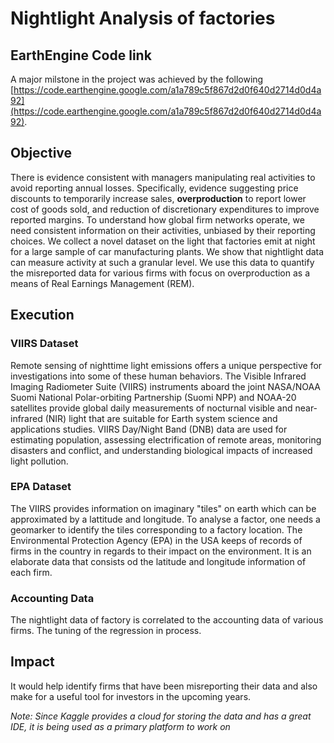 # Nightlight Analysis of factories 

## EarthEngine Code link

A major milstone in the project was achieved by the following [https://code.earthengine.google.com/a1a789c5f867d2d0f640d2714d0d4a92](https://code.earthengine.google.com/a1a789c5f867d2d0f640d2714d0d4a92).

## Objective 

There is evidence consistent with managers manipulating real activities to avoid reporting annual losses. Specifically, evidence suggesting price discounts to temporarily increase sales, **overproduction** to report lower cost of goods sold, and reduction of discretionary expenditures to improve reported margins. To understand how global firm networks operate, we need consistent information on their activities, unbiased by their reporting choices. We collect a novel dataset on the light that factories emit at night for a large sample of car manufacturing plants. We show that nightlight data can measure activity at such a granular level. We use this data to quantify the misreported data for various firms with focus on overproduction as a means of Real Earnings Management (REM).

## Execution

### VIIRS Dataset

Remote sensing of nighttime light emissions offers a unique perspective for investigations into some of these human behaviors. The Visible Infrared Imaging Radiometer Suite (VIIRS) instruments aboard the joint NASA/NOAA Suomi National Polar-orbiting Partnership (Suomi NPP) and NOAA-20 satellites provide global daily measurements of nocturnal visible and near-infrared (NIR) light that are suitable for Earth system science and applications studies. VIIRS Day/Night Band (DNB) data are used for estimating population, assessing electrification of remote areas, monitoring disasters and conflict, and understanding biological impacts of increased light pollution. 

### EPA Dataset

The VIIRS provides information on imaginary "tiles" on earth which can be approximated by a lattitude and longitude. To analyse a factor, one needs a geomarker to identify the tiles corresponding to a factory location. The Environmental Protection Agency (EPA) in the USA keeps of records of firms in the country in regards to their impact on the environment. It is an elaborate data that consists od the latitude and longitude information of each firm.

### Accounting Data

The nightlight data of factory is correlated to the accounting data of various firms. The tuning of the regression in process.

## Impact

It would help identify firms that have been misreporting their data and also make for a useful tool for investors in the upcoming years.

_Note: Since Kaggle provides a cloud for storing the data and has a great IDE, it is being used as a primary platform to work on_
